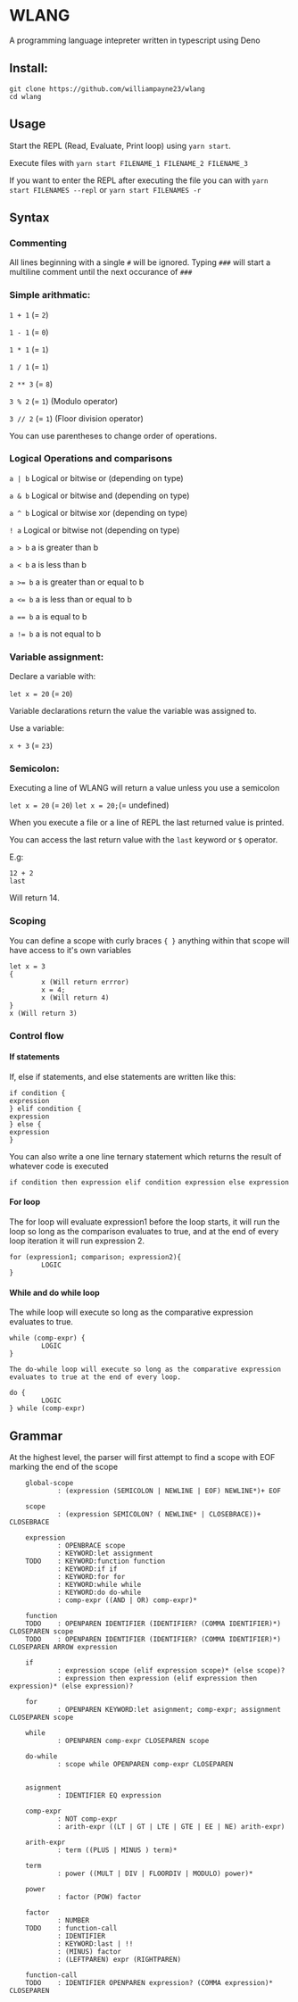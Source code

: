 # WLANG
A programming language intepreter written in typescript using Deno

## Install:

```
git clone https://github.com/williampayne23/wlang
cd wlang
```

## Usage

Start the REPL (Read, Evaluate, Print loop) using `yarn start`. 

Execute files with `yarn start FILENAME_1 FILENAME_2 FILENAME_3`

If you want to enter the REPL after executing the file you can with `yarn start FILENAMES --repl` or `yarn start FILENAMES -r`


## Syntax
### Commenting

All lines beginning with a single `#` will be ignored.
Typing `###` will start a multiline comment until the next occurance of `###`

### Simple arithmatic: 

`1 + 1` (= `2`)

`1 - 1` (= `0`)

`1 * 1` (= `1`)

`1 / 1` (= `1`)

`2 ** 3` (= `8`)

`3 % 2` (= `1`) (Modulo operator)

`3 // 2` (= `1`) (Floor division operator)

You can use parentheses to change order of operations.

### Logical Operations and comparisons

`a | b` Logical or bitwise or (depending on type)

`a & b` Logical or bitwise and (depending on type)

`a ^ b` Logical or bitwise xor (depending on type)

`! a`    Logical or bitwise not (depending on type)

`a > b` a is greater than b

`a < b` a is less than b

`a >= b` a is greater than or equal to b

`a <= b` a is less than or equal to b

`a == b` a is equal to b

`a != b` a is not equal to b

### Variable assignment:

Declare a variable with:

`let x = 20` (= `20`)

Variable declarations return the value the variable was assigned to.

Use a variable:

`x + 3` (= `23`)

### Semicolon:

Executing a line of WLANG will return a value unless you use a semicolon

`let x = 20` (= `20`)
`let x = 20;`(= undefined)

When you execute a file or a line of REPL the last returned value is printed.

You can access the last return value with the `last` keyword or `$` operator.

E.g:

```
12 + 2
last
```

Will return 14.

### Scoping

You can define a scope with curly braces `{ }` anything within that scope will have access to it's own variables

```
let x = 3
{
        x (Will return errror)
        x = 4;
        x (Will return 4)
}
x (Will return 3)

```

### Control flow

#### If statements

If, else if statements, and else statements are written like this:

```
if condition {
expression
} elif condition {
expression
} else {
expression
}
```

You can also write a one line ternary statement which returns the result of whatever code is executed

```
if condition then expression elif condition expression else expression
```

#### For loop

The for loop will evaluate expression1 before the loop starts, it will run the loop so long as the comparison evaluates to true, and at the end of every loop iteration it will run expression 2. 

```
for (expression1; comparison; expression2){
        LOGIC
}
```

#### While and do while loop

The while loop will execute so long as the comparative expression evaluates to true.


```
while (comp-expr) {
        LOGIC
}

The do-while loop will execute so long as the comparative expression evaluates to true at the end of every loop.

do {
        LOGIC
} while (comp-expr)
```
## Grammar

At the highest level, the parser will first attempt to find a scope with EOF marking the end of the scope

        global-scope    
                : (expression (SEMICOLON | NEWLINE | EOF) NEWLINE*)+ EOF

        scope    
                : (expression SEMICOLON? ( NEWLINE* | CLOSEBRACE))+ CLOSEBRACE

        expression  
                : OPENBRACE scope
                : KEYWORD:let assignment
        TODO    : KEYWORD:function function
                : KEYWORD:if if  
                : KEYWORD:for for 
                : KEYWORD:while while 
                : KEYWORD:do do-while 
                : comp-expr ((AND | OR) comp-expr)*

        function
        TODO    : OPENPAREN IDENTIFIER (IDENTIFIER? (COMMA IDENTIFIER)*) CLOSEPAREN scope
        TODO    : OPENPAREN IDENTIFIER (IDENTIFIER? (COMMA IDENTIFIER)*) CLOSEPAREN ARROW expression

        if      
                : expression scope (elif expression scope)* (else scope)?
                : expression then expression (elif expression then expression)* (else expression)?

        for     
                : OPENPAREN KEYWORD:let asignment; comp-expr; assignment CLOSEPAREN scope

        while   
                : OPENPAREN comp-expr CLOSEPAREN scope
        
        do-while
                : scope while OPENPAREN comp-expr CLOSEPAREN


        asignment
                : IDENTIFIER EQ expression

        comp-expr
                : NOT comp-expr
                : arith-expr ((LT | GT | LTE | GTE | EE | NE) arith-expr)

        arith-expr
                : term ((PLUS | MINUS ) term)*
        
        term        
                : power ((MULT | DIV | FLOORDIV | MODULO) power)*
            
        power       
                : factor (POW) factor

        factor      
                : NUMBER
        TODO    : function-call
                : IDENTIFIER
                : KEYWORD:last | !!
                : (MINUS) factor
                : (LEFTPAREN) expr (RIGHTPAREN)

        function-call
        TODO    : IDENTIFIER OPENPAREN expression? (COMMA expression)* CLOSEPAREN 




